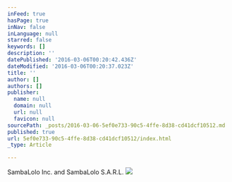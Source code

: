 ```yaml
---
inFeed: true
hasPage: true
inNav: false
inLanguage: null
starred: false
keywords: []
description: ''
datePublished: '2016-03-06T00:20:42.436Z'
dateModified: '2016-03-06T00:20:37.023Z'
title: ''
author: []
authors: []
publisher:
  name: null
  domain: null
  url: null
  favicon: null
sourcePath: _posts/2016-03-06-5ef0e733-90c5-4ffe-8d38-cd41dcf10512.md
published: true
url: 5ef0e733-90c5-4ffe-8d38-cd41dcf10512/index.html
_type: Article

---
```

SambaLolo Inc. and SambaLolo S.A.R.L.
![](https://the-grid-user-content.s3-us-west-2.amazonaws.com/5caf74c5-6236-4a9f-b4c4-6eb15a6e3d5f.png)